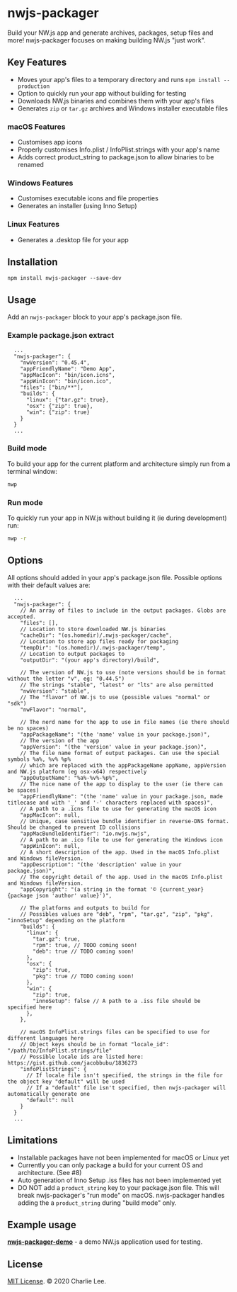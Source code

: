 # nwjs-packager

Build your NW.js app and generate archives, packages, setup files and more! nwjs-packager focuses on making building NW.js "just work".

## Key Features

* Moves your app's files to a temporary directory and runs `npm install --production`
* Option to quickly run your app without building for testing
* Downloads NW.js binaries and combines them with your app's files
* Generates `zip` or `tar.gz` archives and Windows installer executable files

### macOS Features

* Customises app icons
* Properly customises Info.plist / InfoPlist.strings with your app's name
* Adds correct product_string to package.json to allow binaries to be renamed

### Windows Features

* Customises executable icons and file properties
* Generates an installer (using Inno Setup)

### Linux Features

* Generates a .desktop file for your app

## Installation

`npm install nwjs-packager --save-dev`

## Usage

Add an `nwjs-packager` block to your app's package.json file.

### Example package.json extract

```jsonc
  ...
  "nwjs-packager": {
    "nwVersion": "0.45.4",
    "appFriendlyName": "Demo App",
    "appMacIcon": "bin/icon.icns",
    "appWinIcon": "bin/icon.ico",
    "files": ["bin/**"],
    "builds": {
      "linux": {"tar.gz": true},
      "osx": {"zip": true},
      "win": {"zip": true}
    }
  }
  ...
```

### Build mode

To build your app for the current platform and architecture simply run from a terminal window:

```bash
nwp
```

### Run mode

To quickly run your app in NW.js without building it (ie during development) run:

```bash
nwp -r
```

## Options

All options should added in your app's package.json file. Possible options with their default values are:

```jsonc
  ...
  "nwjs-packager": {
    // An array of files to include in the output packages. Globs are accepted.
    "files": [],
    // Location to store downloaded NW.js binaries
    "cacheDir": "(os.homedir)/.nwjs-packager/cache",
    // Location to store app files ready for packaging
    "tempDir": "(os.homedir)/.nwjs-packager/temp",
    // Location to output packages to
    "outputDir": "(your app's directory)/build",

    // The version of NW.js to use (note versions should be in format without the letter "v", eg: "0.44.5")
    // The strings "stable", "latest" or "lts" are also permitted
    "nwVersion": "stable",
    // The "flavor" of NW.js to use (possible values "normal" or "sdk")
    "nwFlavor": "normal",

    // The nerd name for the app to use in file names (ie there should be no spaces)
    "appPackageName": "(the 'name' value in your package.json)",
    // The version of the app
    "appVersion": "(the 'version' value in your package.json)",
    // The file name format of output packages. Can use the special symbols %a%, %v% %p%
    // which are replaced with the appPackageName appName, appVersion and NW.js platform (eg osx-x64) respectively
    "appOutputName": "%a%-%v%-%p%",
    // The nice name of the app to display to the user (ie there can be spaces)
    "appFriendlyName": "(the 'name' value in your package.json, made titlecase and with '_' and '-' characters replaced with spaces)",
    // A path to a .icns file to use for generating the macOS icon
    "appMacIcon": null,
    // Unique, case sensitive bundle identifier in reverse-DNS format. Should be changed to prevent ID collisions
    "appMacBundleIdentifier": "io.nwjs.nwjs",
    // A path to an .ico file to use for generating the Windows icon
    "appWinIcon": null,
    // A short description of the app. Used in the macOS Info.plist and Windows fileVersion.
    "appDescription": "(the 'description' value in your package.json)",
    // The copyright detail of the app. Used in the macOS Info.plist and Windows fileVersion.
    "appCopyright": "(a string in the format '© {current_year} {package json 'author' value}')",

    // The platforms and outputs to build for
    // Possibles values are "deb", "rpm", "tar.gz", "zip", "pkg", "innoSetup" depending on the platform
    "builds": {
      "linux": {
        "tar.gz": true,
        "rpm": true, // TODO coming soon!
        "deb": true // TODO coming soon!
      },
      "osx": {
        "zip": true,
        "pkg": true // TODO coming soon!
      },
      "win": {
        "zip": true,
        "innoSetup": false // A path to a .iss file should be specified here
      },
    },

    // macOS InfoPlist.strings files can be specified to use for different languages here
    // Object keys should be in format "locale_id": "/path/to/InfoPlist.strings/file"
    // Possible locale ids are listed here: https://gist.github.com/jacobbubu/1836273
    "infoPlistStrings": {
      // If locale file isn't specified, the strings in the file for the object key "default" will be used
      // If a "default" file isn't specified, then nwjs-packager will automatically generate one
      "default": null
    }
  }
  ...
```

## Limitations

* Installable packages have not been implemented for macOS or Linux yet
* Currently you can only package a build for your current OS and architecture. (See #8)
* Auto generation of Inno Setup .iss files has not been implemented yet
* DO NOT add a `product_string` key to your package.json file. This will break nwjs-packager's "run mode" on macOS. nwjs-packager handles adding the a `product_string` during "build mode" only.

## Example usage

**[nwjs-packager-demo](https://github.com/charlielee/nwjs-packager-demo)** - a demo NW.js application used for testing.

## License

[MIT License](https://en.wikipedia.org/wiki/MIT_License). © 2020 Charlie Lee.
